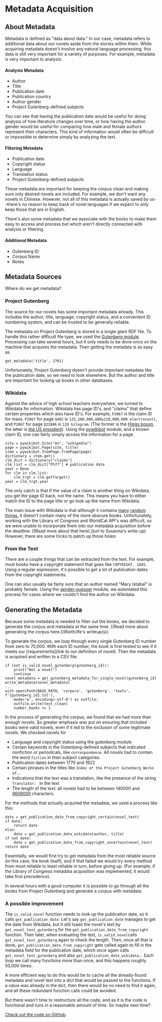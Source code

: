 
# Metadata Acquisition

## About Metadata

Metadata is defined as "data about data."  In our case, metadata refers to additional data about our novels aside from the stories within them.  While acquiring metadata doesn't involve any natural language processing, this data is still very important for a variety of purposes.  For example, metadata is very important to analysis.  

#### Analysis Metadata
 - Author
 - Title
 - Publication date
 - Publication country
 - Author gender
 - Project Gutenberg-defined subjects

You can see that having the publication date would be useful for doing analysis of how literature changes over time, or how having the author gender would be useful for comparing how male and female authors represent their characters.  This kind of information would often be difficult or impossible to determine simply by analyzing the text.  

#### Filtering Metadata
 - Publication date
 - Copyright status
 - Language
 - Translation status
 - Project Gutenberg-defined subjects

These metadata are important for keeping the corpus clean and making sure only desired novels are included.  For example, we don't want any novels in Chinese.  However, not all of this metadata is actually saved by us--there's no reason to keep track of novel languages if we expect to only keep those that are in English.  

There's also some metadata that we associate with the books to make them easy to access and process but which aren't directly connected with analysis or filtering.  

#### Additional Metadata
 - Gutenberg ID
 - Corpus Name
 - Notes

## Metadata Sources
Where do we get metadata?  

### Project Gutenberg
The source for our novels has some important metadata already.  This includes the author, title, language, copyright status, and a convenient ID numbering system, and can be trusted to be generally reliable.  

The metadata on Project Gutenberg is stored in a single giant RDF file.  To handle this rather difficult file type, we used the [Gutenberg module](https://github.com/c-w/gutenberg).  Processing can take several hours, but it only needs to be done once on the machine that acquires the metadata.  Then getting the metadata is as easy as 

    get_metadata('title', 2701)

Unfortunately, Project Gutenberg doesn't provide important metadata like the publication date, so we need to look elsewhere.  But the author and title are important for looking up books in other databases.  

### Wikidata
Against the advice of high school teachers everywhere, we turned to Wikidata for information.  Wikidata has page ID's, and "claims" that define certain properties which also have ID's.  For example, `P2067` is the claim ID for mass.  `P2067` for page `Q402` is `125,260,000,000±210,000,000 electronvolt`, and `P2067` for page `Q22686` is `120 kilogram`.  (The former is the [Higgs boson](https://www.wikidata.org/wiki/Q402), the latter is [the US president](https://www.wikidata.org/wiki/Q22686)).  Using the [pywikibot](https://github.com/wikimedia/pywikibot) module, and a known claim ID, one can fairly simply access the information for a page.  

    site = pywikibot.Site("en", "wikipedia")
    page = pywikibot.Page(site, title)
    item = pywikibot.ItemPage.fromPage(page)
    dictionary = item.get()
    clm_dict = dictionary["claims"]
    clm_list = clm_dict["P577"] # publication date
    year = None
    for clm in clm_list:
	    clm_trgt = clm.getTarget()
    year = clm_trgt.year

The only catch is that if the value of a claim is another thing on Wikidata, you get the page ID back, not the name.  This means you have to either match the ID to the page title or go look up the name from Wikidata.  

The main issue with Wikidata is that although it contains [many](https://www.wikidata.org/wiki/Q18614236) [random](https://www.wikidata.org/wiki/Q15613810) [things](https://www.wikidata.org/wiki/Q970550), it doesn't contain many of the more obscure books.  Unfortunately, working with the Library of Congress and WorldCat API's was difficult, so we were unable to incorporate them into our metadata acquisition before the deadline.  [(Read more about that here).](url to Susanna's write-up)  However, there are some tricks to patch up those holes: 

### From the Text

There are a couple things that can be extracted from the text.  For example, most books have a copyright statement that goes like `COPYRIGHT. 1845`.  Using a regular expression, it's possible to get a lot of publication dates from the copyright statements.  

One can also usually be fairly sure that an author named "Mary Istabal" is probably female.  Using the [gender-guesser](https://pypi.org/project/gender-guesser/) module, we automated this process for cases where we couldn't find the author on Wikidata.  

## Generating the Metadata

Because some metadata is needed to filter out the books, we decided to generate the corpus and metadata at the same time.  [(Read more about generating the corpus here.)](Keith/Ife's writeup(s))  

To generate the corpus, we loop through every single Gutenberg ID number from zero to 70,000.  With each ID number, the book is first tested to see if it meets our [requirements](link to our definition of novel).  Then the metadata is acquired and written to a CSV file.  

	if (not is_valid_novel_gutenberg(gutenberg_id)):
		print("Not a novel")
		continue
	novel_metadata = get_gutenberg_metadata_for_single_novel(gutenberg_id)
	write_metadata(novel_metadata)
	...
	with open(Path(BASE_PATH, 'corpora', 'gutenberg', 'texts', f'{gutenberg_id}.txt'),
		mode='w', encoding='utf-8') as outfile:
		outfile.write(text_clean)
		number_books += 1

In the process of generating the corpus, we found that we had more than enough novels.  So greater emphasis was put on ensuring that included books were valid novels, even if it led to the exclusion of some legitimate novels.  We checked novels for 

 - Language and copyright status  using the gutenberg module
 - Certain keywords in the Gutenberg-defined subjects that indicated nonfiction or periodicals, like `correspondence`.  All novels had to contain the word `fiction` in their subject categories.  
 - Publication dates between 1770 and 1922
 - Certain phrases in the titles like `Index of the Project Gutenberg Works of`...
 - Indications that the text was a translation, like the presence of the string `Translator: ` in the text
 - The length of the text: all novels had to be between 140000 and [9609000](http://www.guinnessworldrecords.com/world-records/longest-novel) characters.  

For the methods that actually acquired the metadata, we used a process like this:

	date = get_publication_date_from_copyright_certain(novel_text)
	if date:
		return date
	else:
		date = get_publication_date_wikidata(author, title)
	if not date:
		date = get_publication_date_from_copyright_uncertain(novel_text)
	return date

Essentially, we would first try to get metadata from the most reliable source (in this case, the book itself), and if that failed we would try every method from most reliable to least reliable in turn, before giving up.  (For example, if the Library of Congress metadata acquisition was implemented, it would take first precedence).  

In several hours with a good computer it is possible to go through all the books from Project Gutenberg and generate a corpus with metadata.  

### A possible improvement

The `is_valid_novel` function needs to look up the publication date, so it calls `get_publication_date`.  Let's say `get_publication_date` manages to get the date from Wikidata, but it still loads the novel's text by `get_novel_text_gutenberg` for the `get_publication_date_from_copyright` function.  Then later, when evaluating the text, `is_valid_novel`calls `get_novel_text_gutenberg` again to check the length.  Then, once all that is done, `get_publication_date_from_copyright` gets called again to fill in the metadata field for the publication date, which once again calls `get_novel_text_gutenberg` and also `get_publication_date_wikidata`...  Each loop we call many functions more than once, and this happens roughly 50,000 times.  

A more efficient way to do this would be to cache all the already-found metadata and novel text into a dict that would be passed to the functions.  If a value was already in the dict, then there would be no need to find it again, and all these redundant function calls could be avoided.  

But there wasn't time to restructure all the code, and as it is the code is functional and runs in a reasonable amount of time.  So maybe next time?

[Check out the code on GitHub](https://github.com/dhmit/gender_novels/blob/master/gender_novels/corpus_gen.py).
